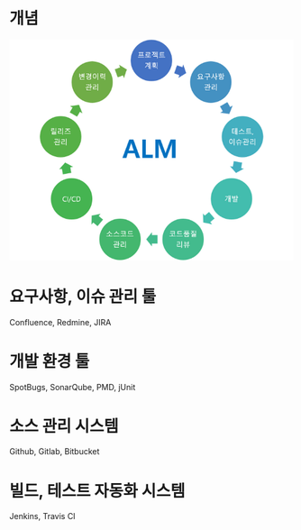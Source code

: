 개념
=====

 <img title="ALM" src="./images/devops/ALM_1.png" alt="ALM_1" width="600px">


요구사항, 이슈 관리 툴
=====

  Confluence, Redmine, JIRA


개발 환경 툴
=====

  SpotBugs, SonarQube, PMD, jUnit
 

소스 관리 시스템
=====

 Github, Gitlab, Bitbucket


빌드, 테스트 자동화 시스템
=====

 Jenkins, Travis CI
